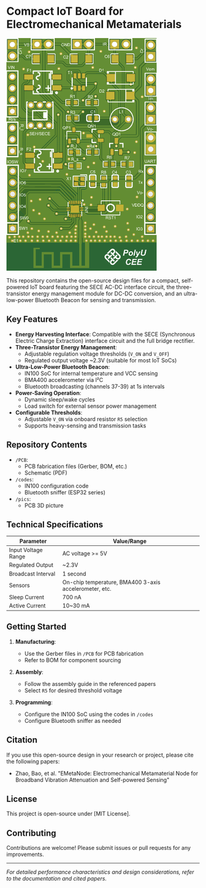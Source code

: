 # Compact IoT Board for Electromechanical Metamaterials

![IoT Board](pics/PCB1.png) 

This repository contains the open-source design files for a compact, self-powered IoT board featuring the SECE AC-DC interface circuit, the three-transistor energy management module for DC-DC conversion, and an ultra-low-power Bluetooth Beacon for sensing and transmission.

## Key Features

- **Energy Harvesting Interface**: Compatible with the SECE (Synchronous Electric Charge Extraction) interface circuit and the full bridge rectifier.
- **Three-Transistor Energy Management**: 
  - Adjustable regulation voltage thresholds (`V_ON` and `V_OFF`)
  - Regulated output voltage ~2.3V (suitable for most IoT SoCs)
- **Ultra-Low-Power Bluetooth Beacon**:
  - IN100 SoC for internal temperature and VCC sensing
  - BMA400 accelerometer via I²C
  - Bluetooth broadcasting (channels 37-39) at 1s intervals
- **Power-Saving Operation**:
  - Dynamic sleep/wake cycles
  - Load switch for external sensor power management
- **Configurable Thresholds**:
  - Adjustable `V_ON` via onboard resistor `R5` selection
  - Supports heavy-sensing and transmission tasks

## Repository Contents

- `/PCB`:
  - PCB fabrication files (Gerber, BOM, etc.)
  - Schematic (PDF)
- `/codes`:
  - IN100 configuration code
  - Bluetooth sniffer (ESP32 series)
- `/pics`:
  - PCB 3D picture

## Technical Specifications

| Parameter          | Value/Range       |
|--------------------|-------------------|
| Input Voltage Range| AC voltage >= 5V |
| Regulated Output   | ~2.3V             |
| Broadcast Interval | 1 second          |
| Sensors            | On-chip temperature, BMA400 3-axis accelerometer, etc. |
| Sleep Current      | 700 nA        |
| Active Current     | 10~30 mA        |

## Getting Started

1. **Manufacturing**:
   - Use the Gerber files in `/PCB` for PCB fabrication
   - Refer to BOM for component sourcing

2. **Assembly**:
   - Follow the assembly guide in the referenced papers
   - Select `R5` for desired threshold voltage

3. **Programming**:
   - Configure the IN100 SoC using the codes in `/codes`
   - Configure Bluetooth sniffer as needed

## Citation

If you use this open-source design in your research or project, please cite the following papers: 

- Zhao, Bao, et al. "EMetaNode: Electromechanical Metamaterial Node for Broadband Vibration Attenuation and Self-powered Sensing"

## License

This project is open-source under [MIT License].

## Contributing

Contributions are welcome! Please submit issues or pull requests for any improvements.

---

*For detailed performance characteristics and design considerations, refer to the documentation and cited papers.*
